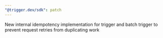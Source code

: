 ```yaml
---
"@trigger.dev/sdk": patch
---
```


New internal idempotency implementation for trigger and batch trigger to prevent request retries from duplicating work
